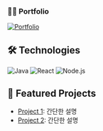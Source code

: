 
### 🙍‍♂️ Portfolio
[![Portfolio](https://img.shields.io/badge/Portfolio-Notion-black?style=for-the-badge&logo=notion&logoColor=white)](https://climbing-gecko-79f.notion.site/7df43cd38a5e4c3b8eb06ed20535dfe2)<br/>

## 🛠 Technologies
![Java](https://img.shields.io/badge/Java-ED8B00?style=for-the-badge&logo=java&logoColor=white)
![React](https://img.shields.io/badge/React-20232A?style=for-the-badge&logo=react&logoColor=61DAFB)
![Node.js](https://img.shields.io/badge/Node.js-339933?style=for-the-badge&logo=node.js&logoColor=white)

## 🚀 Featured Projects
- [Project 1](https://github.com/username/project1): 간단한 설명
- [Project 2](https://github.com/username/project2): 간단한 설명
